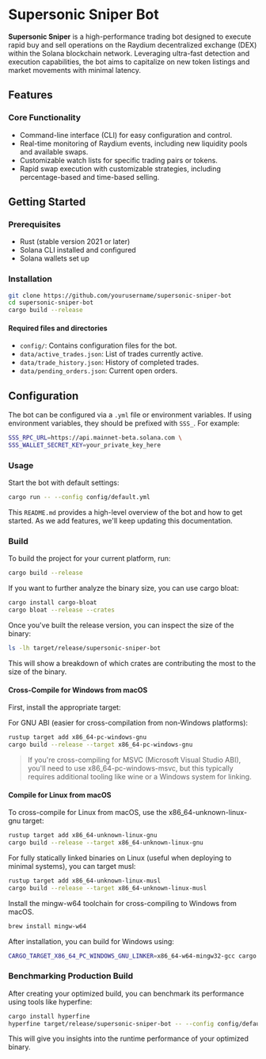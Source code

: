 # Supersonic Sniper Bot

**Supersonic Sniper** is a high-performance trading bot designed to execute rapid buy and sell operations on the Raydium decentralized exchange (DEX) within the Solana blockchain network. Leveraging ultra-fast detection and execution capabilities, the bot aims to capitalize on new token listings and market movements with minimal latency.

## Features

### Core Functionality
- Command-line interface (CLI) for easy configuration and control.
- Real-time monitoring of Raydium events, including new liquidity pools and available swaps.
- Customizable watch lists for specific trading pairs or tokens.
- Rapid swap execution with customizable strategies, including percentage-based and time-based selling.

## Getting Started

### Prerequisites

- Rust (stable version 2021 or later)
- Solana CLI installed and configured
- Solana wallets set up

### Installation

```bash
git clone https://github.com/yourusername/supersonic-sniper-bot
cd supersonic-sniper-bot
cargo build --release
```

#### Required files and directories
- `config/`: Contains configuration files for the bot.
- `data/active_trades.json`: List of trades currently active.
- `data/trade_history.json`: History of completed trades.
- `data/pending_orders.json`: Current open orders.

## Configuration

The bot can be configured via a `.yml` file or environment variables. If using environment variables, they should be prefixed with `SSS_`. For example:
```bash
SSS_RPC_URL=https://api.mainnet-beta.solana.com \
SSS_WALLET_SECRET_KEY=your_private_key_here
```

### Usage
Start the bot with default settings:
```bash
cargo run -- --config config/default.yml
```

This `README.md` provides a high-level overview of the bot and how to get started. As we add features, we'll keep updating this documentation.

### Build

To build the project for your current platform, run:
```bash
cargo build --release
```

If you want to further analyze the binary size, you can use cargo bloat:
```bash
cargo install cargo-bloat
cargo bloat --release --crates
```

Once you've built the release version, you can inspect the size of the binary:
```bash
ls -lh target/release/supersonic-sniper-bot
```

This will show a breakdown of which crates are contributing the most to the size of the binary.

#### Cross-Compile for Windows from macOS
First, install the appropriate target:

For GNU ABI (easier for cross-compilation from non-Windows platforms):
```bash
rustup target add x86_64-pc-windows-gnu
cargo build --release --target x86_64-pc-windows-gnu
```

> If you're cross-compiling for MSVC (Microsoft Visual Studio ABI), you'll need to use x86_64-pc-windows-msvc, but this typically requires additional tooling like wine or a Windows system for linking.

#### Compile for Linux from macOS
To cross-compile for Linux from macOS, use the x86_64-unknown-linux-gnu target:
```bash
rustup target add x86_64-unknown-linux-gnu
cargo build --release --target x86_64-unknown-linux-gnu
```

For fully statically linked binaries on Linux (useful when deploying to minimal systems), you can target musl:
```bash
rustup target add x86_64-unknown-linux-musl
cargo build --release --target x86_64-unknown-linux-musl
```

Install the mingw-w64 toolchain for cross-compiling to Windows from macOS.
```bash
brew install mingw-w64
```

After installation, you can build for Windows using:
```bash
CARGO_TARGET_X86_64_PC_WINDOWS_GNU_LINKER=x86_64-w64-mingw32-gcc cargo build --release --target x86_64-pc-windows-gnu
```

### Benchmarking Production Build
After creating your optimized build, you can benchmark its performance using tools like hyperfine:
```bash
cargo install hyperfine
hyperfine target/release/supersonic-sniper-bot -- --config config/default.yml
```

This will give you insights into the runtime performance of your optimized binary.

